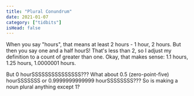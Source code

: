 ```yaml
---
title: "Plural Conundrum"
date: 2021-01-07
category: ["tidbits"]
isHead: false
---
```


When you say "hours", that means at least 2 hours - 1 hour, 2 hours. But then you say one and a half hourS! That's less than 2, so I adjust my definition to a count of greater than one. Okay, that makes sense: 1.1 hours, 1.25 hours, 1.0000001 hours. 

But 0 hourSSSSSSSSSSSSSSS??? What about 0.5 (zero-point-five) hourSSSSSSS or 0.9999999999999 hourSSSSSSSS??? So is making a noun plural anything except 1? 